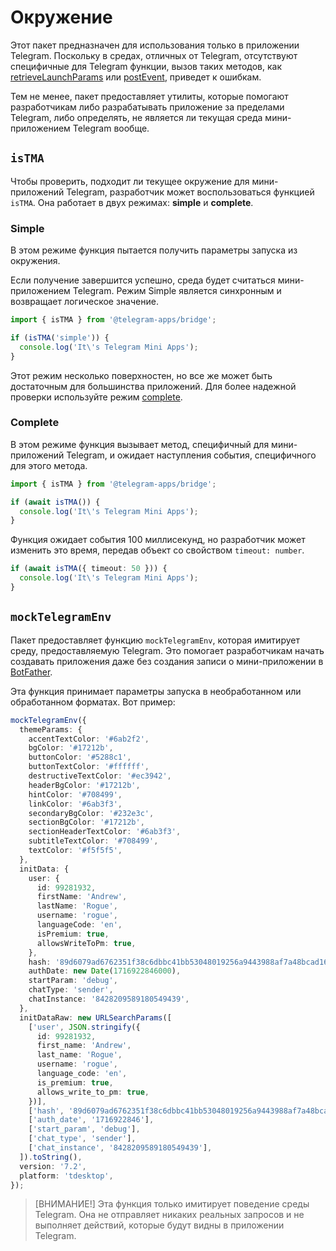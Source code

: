 # Окружение

Этот пакет предназначен для использования только в приложении Telegram. Поскольку в средах, отличных от Telegram, отсутствуют специфичные для Telegram функции, вызов таких методов,
как [retrieveLaunchParams](launch-parameters.md#retrieving)
или [postEvent](methods-and-events.md#postevent), приведет к ошибкам.

Тем не менее, пакет предоставляет утилиты, которые помогают разработчикам либо разрабатывать приложение
за пределами Telegram, либо определять, не является ли текущая среда мини-приложением Telegram вообще.

## `isTMA`

Чтобы проверить, подходит ли текущее окружение для мини-приложений Telegram, разработчик может воспользоваться функцией `isTMA`.
Она работает в двух режимах: **simple** и **complete**.

### Simple

В этом режиме функция пытается получить параметры запуска из окружения.

Если получение завершится успешно, среда будет считаться мини-приложением Telegram.
Режим Simple является синхронным и возвращает логическое значение.

```ts
import { isTMA } from '@telegram-apps/bridge';

if (isTMA('simple')) {
  console.log('It\'s Telegram Mini Apps');
}
```

Этот режим несколько поверхностен, но все же может быть достаточным для большинства приложений. Для более надежной проверки используйте режим [complete](#complete).

### Complete

В этом режиме функция вызывает метод, специфичный для мини-приложений Telegram, и ожидает
наступления события, специфичного для этого метода.

```ts
import { isTMA } from '@telegram-apps/bridge';

if (await isTMA()) {
  console.log('It\'s Telegram Mini Apps');
}
```

Функция ожидает события 100 миллисекунд, но разработчик может изменить это время, передав объект со свойством `timeout: number`.

```ts
if (await isTMA({ timeout: 50 })) {
  console.log('It\'s Telegram Mini Apps');
}
```

## `mockTelegramEnv`

Пакет предоставляет функцию `mockTelegramEnv`, которая имитирует среду, предоставляемую Telegram. Это помогает разработчикам начать создавать приложения даже без создания записи о мини-приложении в
[BotFather](https://t.me/botfather).

Эта функция принимает параметры запуска в необработанном или обработанном форматах. Вот пример:

```ts
mockTelegramEnv({
  themeParams: {
    accentTextColor: '#6ab2f2',
    bgColor: '#17212b',
    buttonColor: '#5288c1',
    buttonTextColor: '#ffffff',
    destructiveTextColor: '#ec3942',
    headerBgColor: '#17212b',
    hintColor: '#708499',
    linkColor: '#6ab3f3',
    secondaryBgColor: '#232e3c',
    sectionBgColor: '#17212b',
    sectionHeaderTextColor: '#6ab3f3',
    subtitleTextColor: '#708499',
    textColor: '#f5f5f5',
  },
  initData: {
    user: {
      id: 99281932,
      firstName: 'Andrew',
      lastName: 'Rogue',
      username: 'rogue',
      languageCode: 'en',
      isPremium: true,
      allowsWriteToPm: true,
    },
    hash: '89d6079ad6762351f38c6dbbc41bb53048019256a9443988af7a48bcad16ba31',
    authDate: new Date(1716922846000),
    startParam: 'debug',
    chatType: 'sender',
    chatInstance: '8428209589180549439',
  },
  initDataRaw: new URLSearchParams([
    ['user', JSON.stringify({
      id: 99281932,
      first_name: 'Andrew',
      last_name: 'Rogue',
      username: 'rogue',
      language_code: 'en',
      is_premium: true,
      allows_write_to_pm: true,
    })],
    ['hash', '89d6079ad6762351f38c6dbbc41bb53048019256a9443988af7a48bcad16ba31'],
    ['auth_date', '1716922846'],
    ['start_param', 'debug'],
    ['chat_type', 'sender'],
    ['chat_instance', '8428209589180549439'],
  ]).toString(),
  version: '7.2',
  platform: 'tdesktop',
});
```

> [ВНИМАНИЕ!]
> Эта функция только имитирует поведение среды Telegram. Она не отправляет никаких реальных запросов и не выполняет действий, которые будут видны в приложении Telegram.
